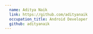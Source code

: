 ```yaml
---
  name: Aditya Naik
  link: https://github.com/adityanaik
  occupation_title: Android Developer
  github: adityanaik
---
```

